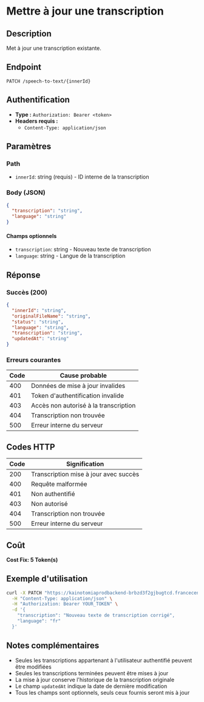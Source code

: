 # Mettre à jour une transcription

## Description
Met à jour une transcription existante.

## Endpoint
```
PATCH /speech-to-text/{innerId}
```

## Authentification
- **Type :** `Authorization: Bearer <token>`
- **Headers requis :**
  - `Content-Type: application/json`

## Paramètres

### Path
- `innerId`: string (requis) - ID interne de la transcription

### Body (JSON)
```json
{
  "transcription": "string",
  "language": "string"
}
```

#### Champs optionnels
- `transcription`: string - Nouveau texte de transcription
- `language`: string - Langue de la transcription

## Réponse

### Succès (200)
```json
{
  "innerId": "string",
  "originalFileName": "string",
  "status": "string",
  "language": "string",
  "transcription": "string",
  "updatedAt": "string"
}
```

### Erreurs courantes

| Code | Cause probable |
|------|----------------|
| 400 | Données de mise à jour invalides |
| 401 | Token d'authentification invalide |
| 403 | Accès non autorisé à la transcription |
| 404 | Transcription non trouvée |
| 500 | Erreur interne du serveur |

## Codes HTTP

| Code | Signification |
|------|---------------|
| 200 | Transcription mise à jour avec succès |
| 400 | Requête malformée |
| 401 | Non authentifié |
| 403 | Non autorisé |
| 404 | Transcription non trouvée |
| 500 | Erreur interne du serveur |

## Coût
**Cost Fix: 5 Token(s)**

## Exemple d'utilisation

```bash
curl -X PATCH "https://kainotomiaprodbackend-brbzd3f2gjbugtcd.francecentral-01.azurewebsites.net/speech-to-text/trans-123456" \
  -H "Content-Type: application/json" \
  -H "Authorization: Bearer YOUR_TOKEN" \
  -d '{
    "transcription": "Nouveau texte de transcription corrigé",
    "language": "fr"
  }'
```

## Notes complémentaires
- Seules les transcriptions appartenant à l'utilisateur authentifié peuvent être modifiées
- Seules les transcriptions terminées peuvent être mises à jour
- La mise à jour conserve l'historique de la transcription originale
- Le champ `updatedAt` indique la date de dernière modification
- Tous les champs sont optionnels, seuls ceux fournis seront mis à jour 